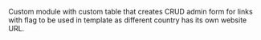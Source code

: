 Custom module with custom table that creates CRUD admin form for links
with flag to be used in template as different country has its own website URL.